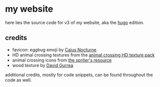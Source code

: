 # my website

here lies the source code for v3 of my website, aka the [hugo](https://gohugo.io) edition.

## credits

- favicon: eggbug emoji by [Caius Nocturne](https://nocturne.works/cohost)
- HD animal crossing textures from the [animal crossing HD texture pack](https://forums.dolphin-emu.org/Thread-animal-crossing-hd-texture-pack-version-19-august-9th-2024)
- animal crossing icons from [the spriter's resource](https://www.spriters-resource.com/)
- wood texture by [David Gurrea](https://davegh.com/)

additional credits, mostly for code snippets, can be found throughout the code as well.
